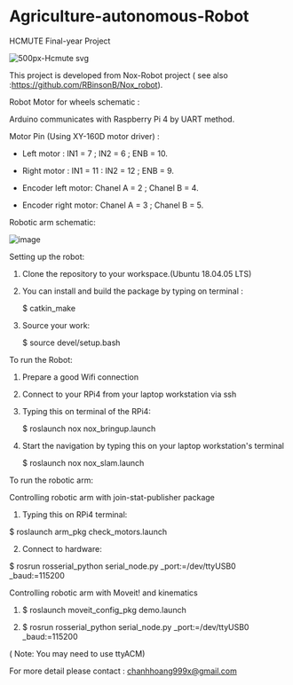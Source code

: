 # Agriculture-autonomous-Robot
HCMUTE Final-year Project


![500px-Hcmute svg](https://user-images.githubusercontent.com/74817103/128142475-49e52521-994c-4fec-9706-0da05d8bb5d7.png)



This project is developed from Nox-Robot project ( see also :https://github.com/RBinsonB/Nox_robot). 

Robot Motor for wheels schematic :

Arduino communicates with Raspberry Pi 4 by UART method.

Motor Pin (Using XY-160D motor driver) : 

- Left motor : IN1 = 7 ; IN2 = 6 ; ENB = 10.

- Right motor : IN1 = 11 : IN2 = 12 ; ENB = 9.

- Encoder left motor: Chanel A = 2 ; Chanel B = 4.

- Encoder right motor: Chanel A = 3 ; Chanel B = 5. 

Robotic arm schematic:

![image](https://user-images.githubusercontent.com/74817103/128136613-d7e44b0d-efd4-4ac7-9d84-4780cb8dea31.png)

Setting up the robot:

1. Clone the repository to your workspace.(Ubuntu 18.04.05 LTS)

2. You can install and build the package by typing on terminal :

    $ catkin_make
    
3. Source your work:

    $ source devel/setup.bash

To run the Robot:

1. Prepare a good Wifi connection

2. Connect to your RPi4 from your laptop workstation via ssh

3. Typing this on terminal of the RPi4:

    $ roslaunch nox nox_bringup.launch

4. Start the navigation by typing this on your laptop workstation's terminal

    $ roslaunch nox nox_slam.launch
    
To run the robotic arm:

  Controlling robotic arm with join-stat-publisher package
  
1. Typing this on RPi4 terminal:

  $ roslaunch arm_pkg check_motors.launch
  
2. Connect to hardware:

  $ rosrun rosserial_python serial_node.py _port:=/dev/ttyUSB0 _baud:=115200
  
  Controlling robotic arm with Moveit! and kinematics
  
1. $ roslaunch moveit_config_pkg demo.launch

2. $ rosrun rosserial_python serial_node.py _port:=/dev/ttyUSB0 _baud:=115200

( Note: You may need to use ttyACM)

For more detail please contact : chanhhoang999x@gmail.com


